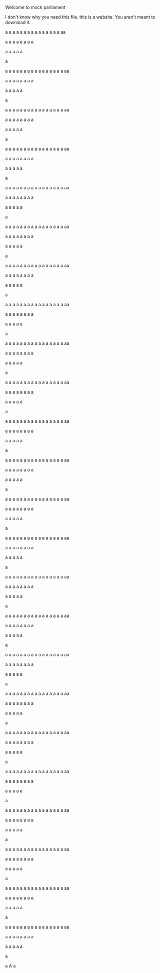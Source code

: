 Welcome to mock parliament

I don't know why you need this file. this is a website. You aren't meant to download it. 

a
a
a
a
a
a
a
a
a
a
a
a
a
a
a
aa

a
a
a
a
a
a
a
a

a
a
a
a
a














a

a
a
a
a
a
a
a
a
a
a
a
a
a
a
a
a
aa

a
a
a
a
a
a
a
a

a
a
a
a
a














a

a
a
a
a
a
a
a
a
a
a
a
a
a
a
a
a
aa

a
a
a
a
a
a
a
a

a
a
a
a
a














a

a
a
a
a
a
a
a
a
a
a
a
a
a
a
a
a
aa

a
a
a
a
a
a
a
a

a
a
a
a
a














a

a
a
a
a
a
a
a
a
a
a
a
a
a
a
a
a
aa

a
a
a
a
a
a
a
a

a
a
a
a
a














a

a
a
a
a
a
a
a
a
a
a
a
a
a
a
a
a
aa

a
a
a
a
a
a
a
a

a
a
a
a
a














a

a
a
a
a
a
a
a
a
a
a
a
a
a
a
a
a
aa

a
a
a
a
a
a
a
a

a
a
a
a
a














a

a
a
a
a
a
a
a
a
a
a
a
a
a
a
a
a
aa

a
a
a
a
a
a
a
a

a
a
a
a
a














a

a
a
a
a
a
a
a
a
a
a
a
a
a
a
a
a
aa

a
a
a
a
a
a
a
a

a
a
a
a
a














a

a
a
a
a
a
a
a
a
a
a
a
a
a
a
a
a
aa

a
a
a
a
a
a
a
a

a
a
a
a
a














a

a
a
a
a
a
a
a
a
a
a
a
a
a
a
a
a
aa

a
a
a
a
a
a
a
a

a
a
a
a
a














a

a
a
a
a
a
a
a
a
a
a
a
a
a
a
a
a
aa

a
a
a
a
a
a
a
a

a
a
a
a
a














a

a
a
a
a
a
a
a
a
a
a
a
a
a
a
a
a
aa

a
a
a
a
a
a
a
a

a
a
a
a
a














a

a
a
a
a
a
a
a
a
a
a
a
a
a
a
a
a
aa

a
a
a
a
a
a
a
a

a
a
a
a
a














a

a
a
a
a
a
a
a
a
a
a
a
a
a
a
a
a
aa

a
a
a
a
a
a
a
a

a
a
a
a
a














a

a
a
a
a
a
a
a
a
a
a
a
a
a
a
a
a
aa

a
a
a
a
a
a
a
a

a
a
a
a
a














a

a
a
a
a
a
a
a
a
a
a
a
a
a
a
a
a
aa

a
a
a
a
a
a
a
a

a
a
a
a
a














a

a
a
a
a
a
a
a
a
a
a
a
a
a
a
a
a
aa

a
a
a
a
a
a
a
a

a
a
a
a
a














a

a
a
a
a
a
a
a
a
a
a
a
a
a
a
a
a
aa

a
a
a
a
a
a
a
a

a
a
a
a
a














a

a
a
a
a
a
a
a
a
a
a
a
a
a
a
a
a
aa

a
a
a
a
a
a
a
a

a
a
a
a
a














a

a
a
a
a
a
a
a
a
a
a
a
a
a
a
a
a
aa

a
a
a
a
a
a
a
a

a
a
a
a
a














a

a
a
a
a
a
a
a
a
a
a
a
a
a
a
a
a
aa

a
a
a
a
a
a
a
a

a
a
a
a
a














a

a
a
a
a
a
a
a
a
a
a
a
a
a
a
a
a
aa

a
a
a
a
a
a
a
a

a
a
a
a
a














a

a
a
a
a
a
a
a
a
a
a
a
a
a
a
a
a
aa

a
a
a
a
a
a
a
a

a
a
a
a
a














a

a
A
a
